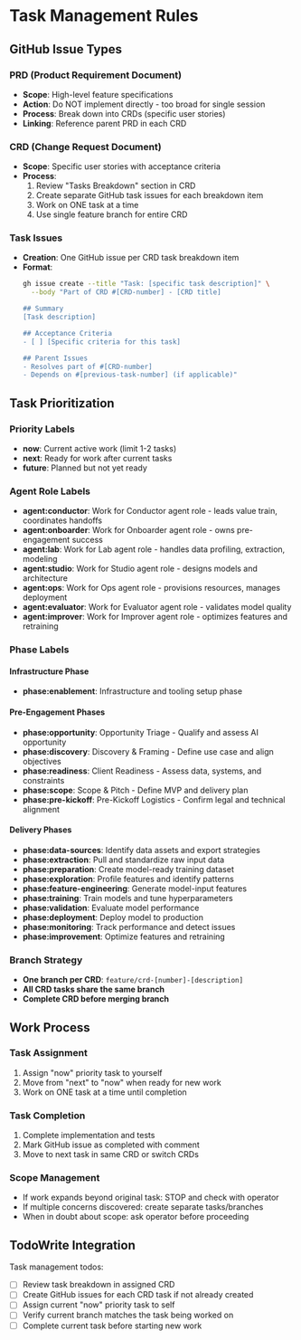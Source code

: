 # Task Management Rules

## GitHub Issue Types

### PRD (Product Requirement Document)
- **Scope**: High-level feature specifications  
- **Action**: Do NOT implement directly - too broad for single session
- **Process**: Break down into CRDs (specific user stories)
- **Linking**: Reference parent PRD in each CRD

### CRD (Change Request Document)  
- **Scope**: Specific user stories with acceptance criteria
- **Process**: 
  1. Review "Tasks Breakdown" section in CRD
  2. Create separate GitHub task issues for each breakdown item
  3. Work on ONE task at a time
  4. Use single feature branch for entire CRD

### Task Issues
- **Creation**: One GitHub issue per CRD task breakdown item
- **Format**:
  ```bash
  gh issue create --title "Task: [specific task description]" \
    --body "Part of CRD #[CRD-number] - [CRD title]
  
  ## Summary
  [Task description]
  
  ## Acceptance Criteria
  - [ ] [Specific criteria for this task]
  
  ## Parent Issues
  - Resolves part of #[CRD-number]
  - Depends on #[previous-task-number] (if applicable)"
  ```

## Task Prioritization

### Priority Labels
- **now**: Current active work (limit 1-2 tasks)
- **next**: Ready for work after current tasks
- **future**: Planned but not yet ready

### Agent Role Labels
- **agent:conductor**: Work for Conductor agent role - leads value train, coordinates handoffs
- **agent:onboarder**: Work for Onboarder agent role - owns pre-engagement success
- **agent:lab**: Work for Lab agent role - handles data profiling, extraction, modeling
- **agent:studio**: Work for Studio agent role - designs models and architecture
- **agent:ops**: Work for Ops agent role - provisions resources, manages deployment
- **agent:evaluator**: Work for Evaluator agent role - validates model quality
- **agent:improver**: Work for Improver agent role - optimizes features and retraining

### Phase Labels

#### Infrastructure Phase
- **phase:enablement**: Infrastructure and tooling setup phase

#### Pre-Engagement Phases
- **phase:opportunity**: Opportunity Triage - Qualify and assess AI opportunity
- **phase:discovery**: Discovery & Framing - Define use case and align objectives
- **phase:readiness**: Client Readiness - Assess data, systems, and constraints
- **phase:scope**: Scope & Pitch - Define MVP and delivery plan
- **phase:pre-kickoff**: Pre-Kickoff Logistics - Confirm legal and technical alignment

#### Delivery Phases
- **phase:data-sources**: Identify data assets and export strategies
- **phase:extraction**: Pull and standardize raw input data
- **phase:preparation**: Create model-ready training dataset
- **phase:exploration**: Profile features and identify patterns
- **phase:feature-engineering**: Generate model-input features
- **phase:training**: Train models and tune hyperparameters
- **phase:validation**: Evaluate model performance
- **phase:deployment**: Deploy model to production
- **phase:monitoring**: Track performance and detect issues
- **phase:improvement**: Optimize features and retraining

### Branch Strategy
- **One branch per CRD**: `feature/crd-[number]-[description]`
- **All CRD tasks share the same branch**
- **Complete CRD before merging branch**

## Work Process

### Task Assignment
1. Assign "now" priority task to yourself
2. Move from "next" to "now" when ready for new work
3. Work on ONE task at a time until completion

### Task Completion
1. Complete implementation and tests
2. Mark GitHub issue as completed with comment
3. Move to next task in same CRD or switch CRDs

### Scope Management
- If work expands beyond original task: STOP and check with operator
- If multiple concerns discovered: create separate tasks/branches
- When in doubt about scope: ask operator before proceeding

## TodoWrite Integration
Task management todos:
- [ ] Review task breakdown in assigned CRD
- [ ] Create GitHub issues for each CRD task if not already created
- [ ] Assign current "now" priority task to self
- [ ] Verify current branch matches the task being worked on
- [ ] Complete current task before starting new work